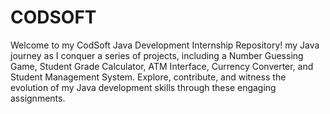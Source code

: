 # CODSOFT

Welcome to my CodSoft Java Development Internship Repository! my Java journey as I conquer a series of projects, including a Number Guessing Game, Student Grade Calculator, ATM Interface, Currency Converter, and Student Management System. Explore, contribute, and witness the evolution of my Java development skills through these engaging assignments.
